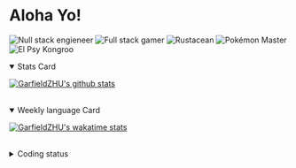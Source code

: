 # Aloha Yo!

![Null stack engieneer](https://img.shields.io/badge/-Null_stack_engineer-a890f0)
![Full stack gamer](https://img.shields.io/badge/-Full_stack_gamer-78c850)
![Rustacean](https://img.shields.io/badge/-Rustacean-f74c00)
![Pokémon Master](https://img.shields.io/badge/-Pokémon_Master-f8d030)
![El Psy Kongroo](https://img.shields.io/badge/-El_Psy_Kongroo-6890f0)


<details open>
<summary>Stats Card</summary>
 
[![GarfieldZHU's github stats](https://github-readme-stats.vercel.app/api?username=GarfieldZHU&show_icons=true&theme=tokyonight)](https://github.com/anuraghazra/github-readme-stats)
 
</details>

<br/>

<details open>
<summary>Weekly language Card</summary>
 
[![GarfieldZHU's wakatime stats](https://github-readme-stats.vercel.app/api/wakatime?username=AlohaYo&theme=nightowl&layout=compact)](https://github.com/GarfieldZHU/GarfieldZHU)


<br/>

</details>

<details>

<summary>Coding status</summary>

<br/>

<!--START_SECTION:waka-->
**🐱 My Github Data** 

> 🏆 182 Contributions in the Year 2021
 > 
> 📦 472.8 kB Used in Github's Storage 
 > 
> 🚫 Not Opted to Hire
 > 
> 📜 54 Public Repositories 
 > 
> 🔑 32 Private Repositories  
 > 
**I'm a Night 🦉** 

```text
🌞 Morning    71 commits     ███░░░░░░░░░░░░░░░░░░░░░░   14.49% 
🌆 Daytime    136 commits    ███████░░░░░░░░░░░░░░░░░░   27.76% 
🌃 Evening    181 commits    █████████░░░░░░░░░░░░░░░░   36.94% 
🌙 Night      102 commits    █████░░░░░░░░░░░░░░░░░░░░   20.82%

```


📊 **This Week I Spent My Time On** 

```text
💬 Programming Languages: 
TypeScript               20 hrs 15 mins      ███████████████████░░░░░░   76.75% 
Rust                     4 hrs 2 mins        ███░░░░░░░░░░░░░░░░░░░░░░   15.34% 
SCSS                     1 hr 6 mins         █░░░░░░░░░░░░░░░░░░░░░░░░   4.19% 
JSON                     22 mins             ░░░░░░░░░░░░░░░░░░░░░░░░░   1.41% 
TOML                     12 mins             ░░░░░░░░░░░░░░░░░░░░░░░░░   0.77%

🔥 Editors: 
VS Code                  26 hrs 14 mins      ████████████████████████░   99.41% 
IntelliJ                 9 mins              ░░░░░░░░░░░░░░░░░░░░░░░░░   0.59%

💻 Operating System: 
Mac                      21 hrs 59 mins      ████████████████████░░░░░   83.3% 
Windows                  4 hrs 24 mins       ████░░░░░░░░░░░░░░░░░░░░░   16.7%

```


<!--END_SECTION:waka-->

</details>

